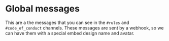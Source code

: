 # Global messages

This are a the messages that you can see in the `#rules` and `#code_of_conduct` channels.
These messages are sent by a webhook, so we can have them with a special embed design
name and avatar.

